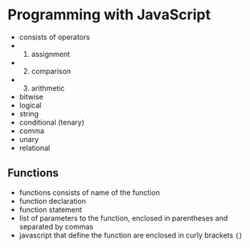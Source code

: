 # Programming with JavaScript
- consists of operators 
- 1. assignment
- 2. comparison
- 3. arithmetic
- bitwise
- logical
- string
- conditional (tenary)
- comma
- unary
- relational

## Functions
- functions consists of name of the function
- function declaration
- function statement
- list of parameters to the function, enclosed in parentheses and separated by commas
- javascript that define the function are enclosed in curly brackets `{}`
